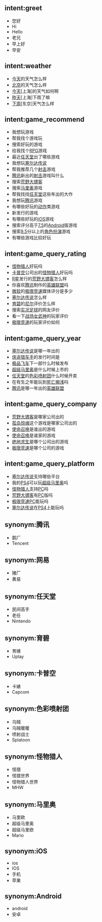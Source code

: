 ## intent:greet
- 您好
- Hi
- Hello
- 老兄
- 早上好
- 早安

## intent:weather
- [今天](date)的天气怎么样
- [北京](location)的天气怎么样
- [今天](date)[上海]的天气如何啊
- [昨天](date)[上海]下雨了嘛
- [下周](date)[东京]天气怎么样

## intent:game_recommend
- 我想玩游戏
- 帮我找个游戏玩
- 搜索好玩的游戏
- 给我找个[RPG](type)游戏
- 最近[任天堂](company)出了哪些游戏
- 我想玩[塞尔达传说](name)
- 帮我推荐几个[射击](type)游戏
- [腾讯](company)新出的[射击](type)游戏叫什么
- 搜索[荒野大镖客](name)
- 搜索[马里奥](name)游戏
- 帮我找找[任天堂](company)这些年出的大作
- 我想玩[腾讯](company)游戏
- 有哪些好玩的[动作](type)类游戏
- 新发行的游戏
- 有哪些好玩的[iOS](platform)游戏
- 搜索评分高于[7.5](score)的[Android](platform)版游戏
- 搜索[9.5](score)分以上的[角色扮演](type)游戏
- 有哪些游戏比较好玩

## intent:game_query_rating
- [怪物猎人](name)好玩吗
- [卡普空](company)公司出的[怪物猎人](name)好玩吗
- [R星](company)发行的[荒野大镖客](name)怎么样
- 你喜欢[腾讯](company)制作的[英雄联盟](name)吗
- [微软](company)的[极限竞速](name)媒体评分是多少
- [塞尔达传说](name)怎么样
- [育碧](company)的[尼尔](name)评价怎么样
- 搜索[实况足球](name)的网友评价
- 看一下[战场女武神](name)的玩家评价
- [极限竞速](name)的玩家评价如何

## intent:game_query_year
- [塞尔达传说](name)是哪一年出的
- [侠盗猎车手](name)的发行时间是
- [极品飞车](name)下一部什么时候发布
- [超级马里奥](name)是什么时候上市的
- [任天堂](company)的[色彩喷射团](name)什么时候开卖
- 在有生之年能玩到[死亡搁浅](game)吗
- [腾讯](company)是哪一年出的[英雄联盟](game)

## intent:game_query_company
- [荒野大镖客](name)是哪家公司出的
- [孤岛惊魂](name)这个游戏是哪家公司出的
- [使命召唤](name)是谁出的游戏
- [使命召唤](name)是谁家的游戏
- [绝地求生](name)是哪个公司出的游戏
- [极限竞速](name)是哪个公司的游戏

## intent:game_query_platform
- [塞尔达传说](name)支持哪些平台
- 我的[PS4](platform)可以玩[超级马里奥](name)吗
- [怪物猎人](name)支持[PC](platform)吗
- [荒野大镖客](name)有[PC](platform)版吗
- [极限竞速](name)[PC](platform)能玩吗
- [塞尔达传说](game)在[PS4](platform)上能玩吗

## synonym:腾讯
- 鹅厂
- Tencent

## synonym:网易
- 猪厂
- 黄易

## synonym:任天堂
- 民间高手
- 老任
- Nintendo

## synonym:育碧
- 育婊
- Uplay

## synonym:卡普空
- 卡婊
- Capcom

## synonym:色彩喷射团
- 乌贼
- 乌贼暖暖
- 喷射战士
- Splatoon

## synonym:怪物猎人
- 怪猎
- 怪猎世界
- 怪物猎人世界
- MHW

## synonym:马里奥
- 马里欧
- 超级马里奥
- 超级马里欧
- Mario

## synonym:iOS
- ios
- IOS
- 手机
- 苹果

## synonym:Android
- android
- 安卓